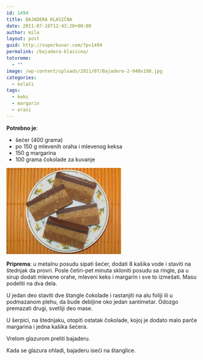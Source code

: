 ```yaml
---
id: 1494
title: BAJADERA KLASIČNA
date: 2011-07-16T12:43:20+00:00
author: mila
layout: post
guid: http://superkuvar.com/?p=1494
permalink: /bajadera-klasicna/
totvreme:
  - ""
image: /wp-content/uploads/2011/07/Bajadere-2-940x198.jpg
categories:
  - kolači
tags:
  - keks
  - margarin
  - orasi
---
```

**Potrebno je**:

  * šećer (400 grama)
  * po 150 g mlevenih oraha i mlevenog keksa
  * 150 g margarina
  * 100 grama čokolade za kuvanje

<img class="alignnone size-medium wp-image-2318" title="Bajadere 2" src="/wp-content/uploads/2011/07/Bajadere-2-300x225.jpg" alt="" width="300" height="225" /> 

**Priprema**: u metalnu posudu sipati šećer, dodati 8 kašika vode i staviti na štednjak da provri. Posle četiri-pet minuta skloniti posudu sa ringle, pa u sirup dodati mlevene orahe, mleveni keks i margarin i sve to izmešati. Masu podeliti na dva dela.

U jedan deo staviti dve štangle čokolade i rastanjiti na alu foliji ili u podmazanom plehu, da bude debljine oko jedan santimetar. Odozgo premazati drugi, svetliji deo mase.

U šerpici, na štednjaku, otopiti ostatak čokolade, kojoj je dodato malo parče margarina i jedna kašika šećera.

Vrelom glazurom preliti bajaderu.

Kada se glazura ohladi, bajaderu iseći na štanglice.